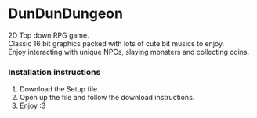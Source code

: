 # DunDunDungeon
2D Top down RPG game.  
Classic 16 bit graphics packed with lots of cute bit musics to enjoy.  
Enjoy interacting with unique NPCs, slaying monsters and collecting coins.  

### Installation instructions
1. Download the Setup file.
2. Open up the file and follow the download instructions.
3. Enjoy :3
